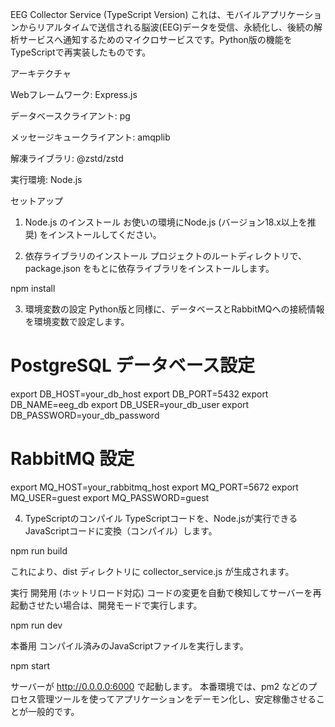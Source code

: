 EEG Collector Service (TypeScript Version)
これは、モバイルアプリケーションからリアルタイムで送信される脳波(EEG)データを受信、永続化し、後続の解析サービスへ通知するためのマイクロサービスです。Python版の機能をTypeScriptで再実装したものです。

アーキテクチャ

Webフレームワーク: Express.js

データベースクライアント: pg

メッセージキュークライアント: amqplib

解凍ライブラリ: @zstd/zstd

実行環境: Node.js

セットアップ
1. Node.js のインストール
お使いの環境にNode.js (バージョン18.x以上を推奨) をインストールしてください。

2. 依存ライブラリのインストール
プロジェクトのルートディレクトリで、package.json をもとに依存ライブラリをインストールします。

npm install

3. 環境変数の設定
Python版と同様に、データベースとRabbitMQへの接続情報を環境変数で設定します。

# PostgreSQL データベース設定
export DB_HOST=your_db_host
export DB_PORT=5432
export DB_NAME=eeg_db
export DB_USER=your_db_user
export DB_PASSWORD=your_db_password

# RabbitMQ 設定
export MQ_HOST=your_rabbitmq_host
export MQ_PORT=5672
export MQ_USER=guest
export MQ_PASSWORD=guest

4. TypeScriptのコンパイル
TypeScriptコードを、Node.jsが実行できるJavaScriptコードに変換（コンパイル）します。

npm run build

これにより、dist ディレクトリに collector_service.js が生成されます。

実行
開発用 (ホットリロード対応)
コードの変更を自動で検知してサーバーを再起動させたい場合は、開発モードで実行します。

npm run dev

本番用
コンパイル済みのJavaScriptファイルを実行します。

npm start

サーバーが http://0.0.0.0:6000 で起動します。
本番環境では、pm2 などのプロセス管理ツールを使ってアプリケーションをデーモン化し、安定稼働させることが一般的です。
